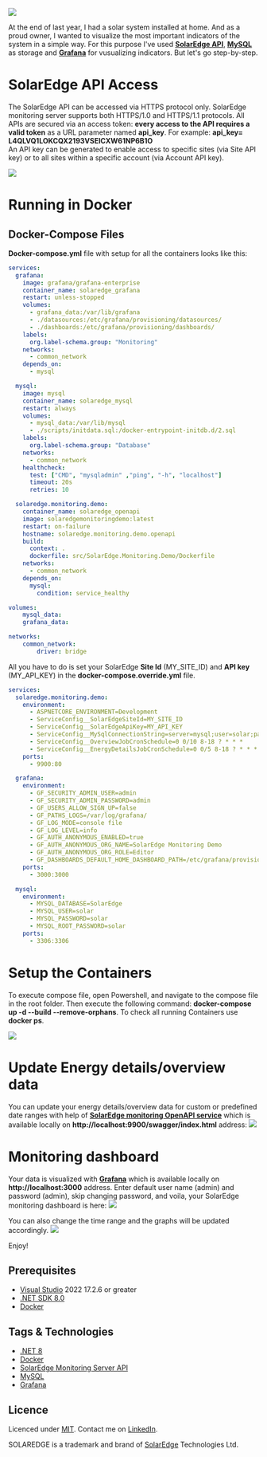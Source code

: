 ![](res/Title.png)

At the end of last year, I had a solar system installed at home. And as a proud owner, I wanted to visualize the most important indicators of the system in a simple way.
For this purpose I've used **[SolarEdge API](https://www.solaredge.com/sites/default/files//se_monitoring_api.pdf)**, **[MySQL](https://www.mysql.com/)** as storage and **[Grafana](https://grafana.com/)** for vusualizing indicators. But let's go step-by-step.

# SolarEdge API Access

The SolarEdge API can be accessed via HTTPS protocol only. SolarEdge monitoring server supports both HTTPS/1.0 and HTTPS/1.1 protocols. All APIs are secured via an access token: **every access to the API requires a valid token** as a URL parameter named **api_key**. For example: **api_key= L4QLVQ1LOKCQX2193VSEICXW61NP6B1O**  
An API key can be generated to enable access to specific sites (via Site API key) or to all sites within a specific account (via Account API key).

![](res/solaredge-api-key.png)

# Running in Docker

## Docker-Compose Files
**Docker-compose.yml** file with setup for all the containers looks like this:
```yml
services:
  grafana:
    image: grafana/grafana-enterprise
    container_name: solaredge_grafana
    restart: unless-stopped
    volumes:
      - grafana_data:/var/lib/grafana
      - ./datasources:/etc/grafana/provisioning/datasources/
      - ./dashboards:/etc/grafana/provisioning/dashboards/
    labels:
      org.label-schema.group: "Monitoring"    
    networks:
      - common_network
    depends_on: 
      - mysql

  mysql:
    image: mysql
    container_name: solaredge_mysql
    restart: always
    volumes:
      - mysql_data:/var/lib/mysql
      - ./scripts/initdata.sql:/docker-entrypoint-initdb.d/2.sql
    labels:
      org.label-schema.group: "Database"
    networks:
      - common_network
    healthcheck:
      test: ["CMD", "mysqladmin" ,"ping", "-h", "localhost"]
      timeout: 20s
      retries: 10

  solaredge.monitoring.demo:
    container_name: solaredge_openapi
    image: solaredgemonitoringdemo:latest
    restart: on-failure
    hostname: solaredge.monitoring.demo.openapi
    build:
      context: .
      dockerfile: src/SolarEdge.Monitoring.Demo/Dockerfile
    networks:
      - common_network
    depends_on: 
      mysql:
        condition: service_healthy

volumes:
    mysql_data:
    grafana_data:

networks:
    common_network:
        driver: bridge
```
All you have to do is set your SolarEdge **Site Id** (MY_SITE_ID) and **API key** (MY_API_KEY) in the **docker-compose.override.yml** file.
```yml
services:
  solaredge.monitoring.demo:
    environment:
      - ASPNETCORE_ENVIRONMENT=Development
      - ServiceConfig__SolarEdgeSiteId=MY_SITE_ID
      - ServiceConfig__SolarEdgeApiKey=MY_API_KEY
      - ServiceConfig__MySqlConnectionString=server=mysql;user=solar;password=solar;port=3306;database=SolarEdge;
      - ServiceConfig__OverviewJobCronSchedule=0 0/10 8-18 ? * * *
      - ServiceConfig__EnergyDetailsJobCronSchedule=0 0/5 8-18 ? * * *
    ports:
      - 9900:80

  grafana:
    environment:
      - GF_SECURITY_ADMIN_USER=admin
      - GF_SECURITY_ADMIN_PASSWORD=admin
      - GF_USERS_ALLOW_SIGN_UP=false
      - GF_PATHS_LOGS=/var/log/grafana/
      - GF_LOG_MODE=console file
      - GF_LOG_LEVEL=info
      - GF_AUTH_ANONYMOUS_ENABLED=true
      - GF_AUTH_ANONYMOUS_ORG_NAME=SolarEdge Monitoring Demo
      - GF_AUTH_ANONYMOUS_ORG_ROLE=Editor
      - GF_DASHBOARDS_DEFAULT_HOME_DASHBOARD_PATH=/etc/grafana/provisioning/dashboards/SolarEdgeMonitoring.json
    ports:
      - 3000:3000

  mysql:
    environment:
      - MYSQL_DATABASE=SolarEdge
      - MYSQL_USER=solar
      - MYSQL_PASSWORD=solar
      - MYSQL_ROOT_PASSWORD=solar
    ports:
      - 3306:3306
```
# Setup the Containers
To execute compose file, open Powershell, and navigate to the compose file in the root folder. Then execute the following command: **docker-compose up -d --build --remove-orphans**. To check all running Containers use **docker ps**.

![](res/docker.png)

# Update Energy details/overview data
You can update your energy details/overview data for custom or predefined date ranges with help of **[SolarEdge monitoring OpenAPI service](http://localhost:9900/swagger/index.html)** which is available locally on **http://localhost:9900/swagger/index.html** address:
![](res/swagger.png)

# Monitoring dashboard

Your data is visualized with **[Grafana](http://localhost:3000)** which is available locally on **http://localhost:3000** address. Enter default user name (admin) and password (admin), skip changing password, and voila, your SolarEdge monitoring dashboard is here:
![](res/grafana-dashboard.png)

You can also change the time range and the graphs will be updated accordingly.
![](res/grafana-time-range.png)

Enjoy!

## Prerequisites
- [Visual Studio](https://www.visualstudio.com/vs/community) 2022 17.2.6 or greater
- [.NET SDK 8.0](https://dotnet.microsoft.com/download/dotnet/8.0)
- [Docker](https://www.docker.com/resources/what-container)

## Tags & Technologies
- [.NET 8](https://github.com/dotnet/core/blob/main/release-notes/8.0)
- [Docker](https://www.docker.com/resources/what-container)  
- [SolarEdge Monitoring Server API](https://www.solaredge.com/sites/default/files//se_monitoring_api.pdf)
- [MySQL](https://www.mysql.com/)
- [Grafana](https://grafana.com/)

## Licence
Licenced under [MIT](http://opensource.org/licenses/mit-license.php).
Contact me on [LinkedIn](https://si.linkedin.com/in/matjazbravc).

SOLAREDGE is a trademark and brand of [SolarEdge](https://www.solaredge.com/) Technologies Ltd.
